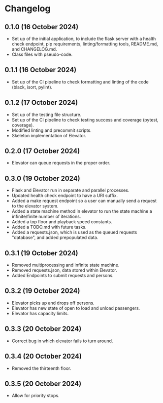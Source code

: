 # Changelog

## 0.1.0 (16 October 2024)
- Set up of the initial application, to include the flask server with a health check endpoint, pip requirements, linting/formatting tools, README.md, and CHANGELOG.md.
- Class files with pseudo-code.

## 0.1.1 (16 October 2024)
- Set up of the CI pipeline to check formatting and linting of the code (black, isort, pylint).

## 0.1.2 (17 October 2024)
- Set up of the testing file structure.
- Set up of the CI pipeline to check testing success and coverage (pytest, coverage).
- Modified linting and precommit scripts.
- Skeleton implementation of Elevator.

## 0.2.0 (17 October 2024)
- Elevator can queue requests in the proper order.

## 0.3.0 (19 October 2024)
- Flask and Elevator run in separate and parallel processes.
- Updated health check endpoint to have a URI suffix.
- Added a make request endpoint so a user can manually send a request to the elevator system.
- Added a state machine method in elevator to run the state machine a infinite/finite number of iterations.
- Added a top floor and playback speed constants.
- Added a TODO.md with future tasks.
- Added a requests.json, which is used as the queued requests "database", and added prepopulated data.

## 0.3.1 (19 October 2024)
- Removed multiprocessing and infinite state machine.
- Removed requests.json, data stored within Elevator.
- Added Endpoints to submit requests and persons.

## 0.3.2 (19 October 2024)
- Elevator picks up and drops off persons.
- Elevator has new state of open to load and unload passengers.
- Elevator has capacity limits.

## 0.3.3 (20 October 2024)
- Correct bug in which elevator fails to turn around.

## 0.3.4 (20 October 2024)
- Removed the thirteenth floor.

## 0.3.5 (20 October 2024)
- Allow for priority stops.
